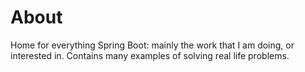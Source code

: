 # About
	
Home for everything Spring Boot: mainly the work that I am doing,  or interested in. Contains many examples of solving real life problems.


